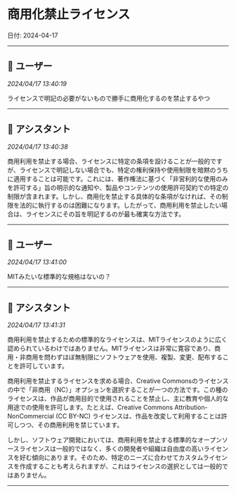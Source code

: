 # 商用化禁止ライセンス

日付: 2024-04-17

---

## 👤 ユーザー
*2024/04/17 13:40:19*

ライセンスで明記の必要がないもので勝手に商用化するのを禁止するやつ

---

## 🤖 アシスタント
*2024/04/17 13:40:38*

商用利用を禁止する場合、ライセンスに特定の条項を設けることが一般的ですが、ライセンスで明記しない場合でも、特定の権利保持や使用制限を暗黙のうちに適用することは可能です。これには、著作権法に基づく「非営利的な使用のみを許可する」旨の明示的な通知や、製品やコンテンツの使用許可契約での特定の制限が含まれます。しかし、商用化を禁止する具体的な条項がなければ、その制限を法的に執行するのは困難になります。したがって、商用利用を禁止したい場合は、ライセンスにその旨を明記するのが最も確実な方法です。

---

## 👤 ユーザー
*2024/04/17 13:41:00*

MITみたいな標準的な規格はないの？

---

## 🤖 アシスタント
*2024/04/17 13:41:31*

商用利用を禁止するための標準的なライセンスは、MITライセンスのように広く認められているわけではありません。MITライセンスは非常に寛容であり、商用・非商用を問わずほぼ無制限にソフトウェアを使用、複製、変更、配布することを許可しています。

商用利用を禁止するライセンスを求める場合、Creative Commonsのライセンスの中で「非商用（NC）」オプションを選択することが一つの方法です。この種のライセンスは、作品が商用目的で使用されることを禁止し、主に教育や個人的な用途での使用を許可します。たとえば、Creative Commons Attribution-NonCommercial (CC BY-NC) ライセンスは、作品を改変して利用することは許可しつつ、その商用利用を禁じています。

しかし、ソフトウェア開発においては、商用利用を禁止する標準的なオープンソースライセンスは一般的ではなく、多くの開発者や組織は自由度の高いライセンスを好む傾向にあります。そのため、特定のニーズに合わせてカスタムライセンスを作成することも考えられますが、これはライセンスの選択としては一般的ではありません。

---
